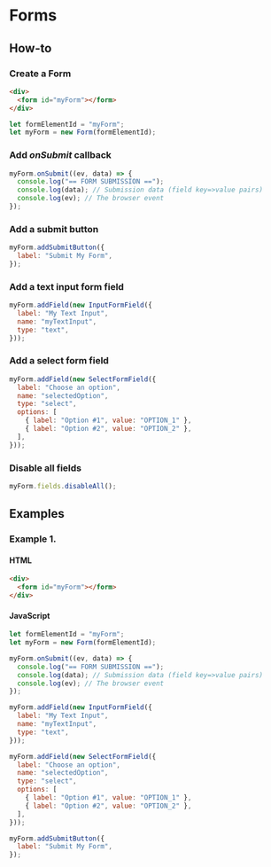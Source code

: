 # Forms

## How-to

### Create a Form

```html
<div>
  <form id="myForm"></form>
</div>
```

```javascript
let formElementId = "myForm";
let myForm = new Form(formElementId);
```

### Add *onSubmit* callback

```javascript
myForm.onSubmit((ev, data) => {
  console.log("== FORM SUBMISSION ==");
  console.log(data); // Submission data (field key=>value pairs)
  console.log(ev); // The browser event
});
```

### Add a submit button

```javascript
myForm.addSubmitButton({
  label: "Submit My Form",
});
```

### Add a text input form field

```javascript
myForm.addField(new InputFormField({
  label: "My Text Input",
  name: "myTextInput",
  type: "text",
}));
```

### Add a select form field

```javascript
myForm.addField(new SelectFormField({
  label: "Choose an option",
  name: "selectedOption",
  type: "select",
  options: [
    { label: "Option #1", value: "OPTION_1" },
    { label: "Option #2", value: "OPTION_2" },
  ],
}));
```

### Disable all fields

```javascript
myForm.fields.disableAll();
```

## Examples

### Example 1.

#### HTML

```html
<div>
  <form id="myForm"></form>
</div>
```

#### JavaScript

```javascript
let formElementId = "myForm";
let myForm = new Form(formElementId);

myForm.onSubmit((ev, data) => {
  console.log("== FORM SUBMISSION ==");
  console.log(data); // Submission data (field key=>value pairs)
  console.log(ev); // The browser event
});

myForm.addField(new InputFormField({
  label: "My Text Input",
  name: "myTextInput",
  type: "text",
}));

myForm.addField(new SelectFormField({
  label: "Choose an option",
  name: "selectedOption",
  type: "select",
  options: [
    { label: "Option #1", value: "OPTION_1" },
    { label: "Option #2", value: "OPTION_2" },
  ],
}));

myForm.addSubmitButton({
  label: "Submit My Form",
});
```
